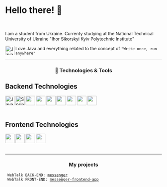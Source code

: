 # Hello there! 👋

<br/>

I am a student from Ukraine. Currenty studying at the National Technical University of Ukraine "Ihor Sikorskyi Kyiv Polytechnic Institute"

<img align="left" alt="Java" width="30px" src="https://cdn.jsdelivr.net/gh/devicons/devicon/icons/java/java-original.svg"/> Love Java and everything related to the concept of `"Write once, run anywhere"`

---

<div align="center">
  <h3>🔧 Technologies & Tools</h3>
</div>

## Backend Technologies

<img align="left" alt="Java" width="30px" src="https://cdn.jsdelivr.net/gh/devicons/devicon/icons/java/java-original.svg"/>
<img align="left" alt="Spring" width="30px" src="https://cdn.jsdelivr.net/gh/devicons/devicon@latest/icons/spring/spring-original.svg" />
<img align="left" width="30px" src="https://cdn.jsdelivr.net/gh/devicons/devicon@latest/icons/hibernate/hibernate-original.svg" />
<img align="left" width="30px" src="https://cdn.jsdelivr.net/gh/devicons/devicon@latest/icons/maven/maven-original.svg" />
<img align="left" width="30px" src="https://cdn.jsdelivr.net/gh/devicons/devicon@latest/icons/gradle/gradle-original.svg" />
<img align="left" width="30px" src="https://cdn.jsdelivr.net/gh/devicons/devicon@latest/icons/postgresql/postgresql-original.svg" />
<img align="left" width="30px" src="https://cdn.jsdelivr.net/gh/devicons/devicon@latest/icons/mysql/mysql-original.svg" />
<img align="left" width="30px" src="https://cdn.jsdelivr.net/gh/devicons/devicon@latest/icons/mongodb/mongodb-original.svg" />
<img align="left" width="30px" src="https://cdn.jsdelivr.net/gh/devicons/devicon@latest/icons/git/git-original.svg" />

<br/><br/><br/>

## Frontend Technologies

<img align="left" width="30px" src="https://cdn.jsdelivr.net/gh/devicons/devicon@latest/icons/html5/html5-original.svg" />
<img align="left" width="30px" src="https://cdn.jsdelivr.net/gh/devicons/devicon@latest/icons/css3/css3-original.svg" />
<img align="left" width="30px" src="https://cdn.jsdelivr.net/gh/devicons/devicon@latest/icons/javascript/javascript-original.svg" />
<img align="left" width="30px" src="https://cdn.jsdelivr.net/gh/devicons/devicon@latest/icons/react/react-original.svg" />

<br/><br/><br/>

---

<div align="center">
  <h3>My projects</h3>
</div>

<code> WebTalk BACK-END: [messenger](https://github.com/AndriiHliuza/messenger/tree/dev)</code><br>
<code> WebTalk FRONT-END: [messenger-frontend-app](https://github.com/AndriiHliuza/messenger-frontend-app/tree/dev)</code><br>

